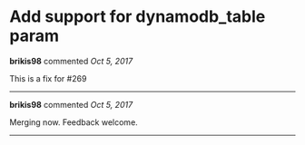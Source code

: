 # Add support for dynamodb_table param

**brikis98** commented *Oct 5, 2017*

This is a fix for #269
<br />
***


**brikis98** commented *Oct 5, 2017*

Merging now. Feedback welcome.
***

